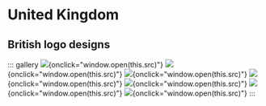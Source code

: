 # United Kingdom

## British logo designs

::: gallery
![](1649062898982499719.png){onclick="window.open(this.src)"}
![](1649062917849166834.png){onclick="window.open(this.src)"}
![](1649062924788612318.png){onclick="window.open(this.src)"}
![](1649062931561865129.png){onclick="window.open(this.src)"}
![](1649062938267065963.png){onclick="window.open(this.src)"}
![](1649062946659464612.png){onclick="window.open(this.src)"}
![](1649062956248741330.png){onclick="window.open(this.src)"}
:::
